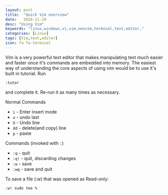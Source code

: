 ```yaml
---
layout: post
title:  "Quick Vim overview"
date:   2016-11-19
desc: "Using Vim"
keywords: "linux,windows,vi,vim,neovim,terminal,text,editor,"
categories: [Linux]
tags: [Vim,text,editor]
icon: fa fa-terminal
---
```


Vim is a very powerful text editor that makes manipulating text much easier and faster once it's commands are embedded into memory.
The easiest way of understanding the core aspects of using vim would be to use it's built in tutorial. Run


```vim
:tutor
```

and complete it. Re-run it as many times as necessary.



Normal Commands

- ```i```  - Enter insert mode
- ```u```  - undo last
- ```U```  - Undo line
- ```dd``` - delete(and copy) line
- ```p```  - paste

Commands (invoked with ```:```)

- ```:q```  - quit
- ```:q!``` - quit, discarding changes
- ```:w```  - save
- ```:wq```  - save and quit


To save a file (:w) that was opened as Read-only:

```
:w! sudo tee %
```
